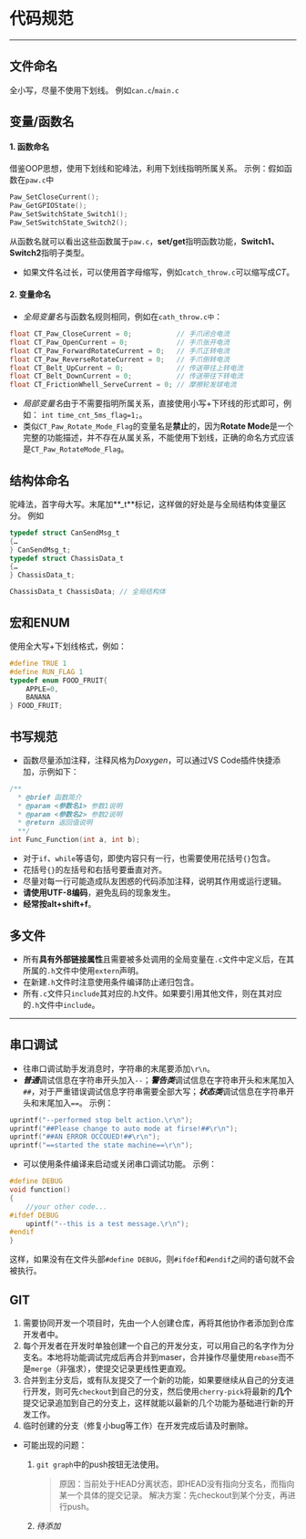 # 代码规范
---

## 文件命名
全小写，尽量不使用下划线。
例如`can.c`/`main.c`


## 变量/函数名
#### 1. 函数命名
借鉴OOP思想，使用下划线和驼峰法，利用下划线指明所属关系。
示例：假如函数在`paw.c`中

```C
Paw_SetCloseCurrent();
Paw_GetGPIOState();
Paw_SetSwitchState_Switch1();
Paw_SetSwitchState_Switch2();
```
从函数名就可以看出这些函数属于`paw.c`，**set/get**指明函数功能，**Switch1、Switch2**指明子类型。
+ 如果文件名过长，可以使用首字母缩写，例如`catch_throw.c`可以缩写成*CT*。
#### 2. 变量命名
+ *全局变量名*与函数名规则相同，例如在`cath_throw.c中`：

```C
float CT_Paw_CloseCurrent = 0;           // 手爪闭合电流
float CT_Paw_OpenCurrent = 0;            // 手爪张开电流
float CT_Paw_ForwardRotateCurrent = 0;   // 手爪正转电流
float CT_Paw_ReverseRotateCurrent = 0;   // 手爪倒转电流
float CT_Belt_UpCurrent = 0;             // 传送带往上转电流
float CT_Belt_DownCurrent = 0;           // 传送带往下转电流
float CT_FrictionWhell_ServeCurrent = 0; // 摩擦轮发球电流
```
+ *局部变量名*由于不需要指明所属关系，直接使用小写+下环线的形式即可，例如：
```int time_cnt_5ms_flag=1;```。
+ 类似`CT_Paw_Rotate_Mode_Flag`的变量名是**禁止**的，因为**Rotate Mode**是一个完整的功能描述，并不存在从属关系，不能使用下划线，正确的命名方式应该是`CT_Paw_RotateMode_Flag`。


## 结构体命名
驼峰法，首字母大写。末尾加**_t**标记，这样做的好处是与全局结构体变量区分。
例如

```C
typedef struct CanSendMsg_t
{…
} CanSendMsg_t;
typedef struct ChassisData_t
{…
} ChassisData_t;

ChassisData_t ChassisData; // 全局结构体
```

## 宏和ENUM
使用全大写+下划线格式，例如：
```c
#define TRUE 1
#define RUN_FLAG 1
typedef enum FOOD_FRUIT{
	APPLE=0,
	BANANA
} FOOD_FRUIT;
```

## 书写规范
+ 函数尽量添加注释，注释风格为*Doxygen*，可以通过VS Code插件快捷添加，示例如下：
```C
/**
  * @brief 函数简介
  * @param <参数名1> 参数1说明
  * @param <参数名2> 参数2说明
  * @return 返回值说明
  **/
int Func_Function(int a, int b);
```
+ 对于`if`、`while`等语句，即使内容只有一行，也需要使用花括号`{}`包含。
+ 花括号`{}`的左括号和右括号要垂直对齐。
+ 尽量对每一行可能造成队友困惑的代码添加注释，说明其作用或运行逻辑。
+ **请使用UTF-8编码**，避免乱码的现象发生。
+ **经常按alt+shift+f**。


## 多文件
+ 所有**具有外部链接属性**且需要被多处调用的全局变量在`.c`文件中定义后，在其所属的`.h`文件中使用`extern`声明。
+ 在新建`.h`文件时注意使用条件编译防止递归包含。
+ 所有`.c`文件只`include`其对应的.h文件。如果要引用其他文件，则在其对应的`.h`文件中`include`。


- - -


## 串口调试

+ 往串口调试助手发消息时，字符串的末尾要添加`\r\n`。
+ ***普通***调试信息在字符串开头加入`--`；***警告类***调试信息在字符串开头和末尾加入`##`，对于严重错误调试信息字符串需要全部大写；***状态类***调试信息在字符串开头和末尾加入`==`。
示例：
```c
uprintf("--performed stop belt action.\r\n");
uprintf("##Please change to auto mode at firse!##\r\n");
uprintf("##AN ERROR OCCOUED!##\r\n");
uprintf("==started the state machine==\r\n");
```

+ 可以使用条件编译来启动或关闭串口调试功能。
示例：
```C
#define DEBUG
void function()
{
	//your other code...
#ifdef DEBUG
	upintf("--this is a test message.\r\n");
#endif
}
```
这样，如果没有在文件头部`#define DEBUG`，则`#ifdef`和`#endif`之间的语句就不会被执行。

## GIT
1. 需要协同开发一个项目时，先由一个人创建仓库，再将其他协作者添加到仓库开发者中。
2. 每个开发者在开发时单独创建一个自己的开发分支，可以用自己的名字作为分支名。本地将功能调试完成后再合并到maser，合并操作尽量使用`rebase`而不是`merge`（非强求），使提交记录更线性更直观。
3. 合并到主分支后，或有队友提交了一个新的功能，如果要继续从自己的分支进行开发，则可先`checkout`到自己的分支，然后使用`cherry-pick`将最新的**几个**提交记录追加到自己的分支上，这样就能以最新的几个功能为基础进行新的开发工作。
4. 临时创建的分支（修复小bug等工作）在开发完成后请及时删除。
+ 可能出现的问题：
    1. `git graph`中的push按钮无法使用。
       
        > 原因：当前处于HEAD分离状态，即HEAD没有指向分支名，而指向某一个具体的提交记录。
        > 解决方案：先checkout到某个分支，再进行push。
    2. *待添加*

